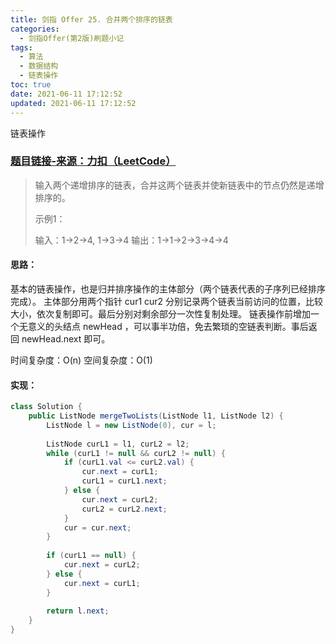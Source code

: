 ```yaml
---
title: 剑指 Offer 25. 合并两个排序的链表
categories:
  - 剑指Offer(第2版)刷题小记
tags:
  - 算法
  - 数据结构
  - 链表操作
toc: true
date: 2021-06-11 17:12:52
updated: 2021-06-11 17:12:52
---
```


[//]: # (下一行开始到<!--more-->为引文部分，引文会显示在预览中)
链表操作
<!--more-->
<script id="__bs_script__">//<![CDATA[
    document.write("<script async src='http://HOST:3000/browser-sync/browser-sync-client.js?v=2.26.14'><\/script>".replace("HOST", location.hostname));
//]]></script>

[//]: # (下一行开始为正文)
### [题目链接-来源：力扣（LeetCode）](https://leetcode-cn.com/problems/he-bing-liang-ge-pai-xu-de-lian-biao-lcof)
> 输入两个递增排序的链表，合并这两个链表并使新链表中的节点仍然是递增排序的。
> 
> 示例1：
> 
> 输入：1->2->4, 1->3->4
> 输出：1->1->2->3->4->4

#### 思路：
基本的链表操作，也是归并排序操作的主体部分（两个链表代表的子序列已经排序完成）。
主体部分用两个指针 cur1 cur2 分别记录两个链表当前访问的位置，比较大小，依次复制即可。最后分别对剩余部分一次性复制处理。
链表操作前增加一个无意义的头结点 newHead ，可以事半功倍，免去繁琐的空链表判断。事后返回 newHead.next 即可。

时间复杂度：O(n)
空间复杂度：O(1)

#### 实现：
```java
class Solution {
    public ListNode mergeTwoLists(ListNode l1, ListNode l2) {
        ListNode l = new ListNode(0), cur = l;
        
        ListNode curL1 = l1, curL2 = l2;
        while (curL1 != null && curL2 != null) {
            if (curL1.val <= curL2.val) {
                cur.next = curL1;
                curL1 = curL1.next;
            } else {
                cur.next = curL2;
                curL2 = curL2.next;
            }
            cur = cur.next;
        }
        
        if (curL1 == null) {
            cur.next = curL2;
        } else {
            cur.next = curL1;
        }
        
        return l.next;
    }
}
```